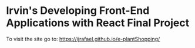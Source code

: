 # Irvin's Developing Front-End Applications with React Final Project

To visit the site go to:
https://ijrafael.github.io/e-plantShopping/